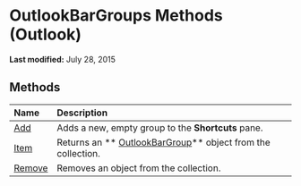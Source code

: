 
# OutlookBarGroups Methods (Outlook)

 **Last modified:** July 28, 2015


## Methods



|**Name**|**Description**|
|:-----|:-----|
| [Add](cf3e449f-82c2-463b-1b30-c7a0729d9208.md)|Adds a new, empty group to the  **Shortcuts** pane.|
| [Item](443bfb94-28c0-3977-8edd-e2630acd91be.md)|Returns an  ** [OutlookBarGroup](4ccc4213-5a57-7a8b-4ce5-869a096bd096.md)** object from the collection.|
| [Remove](997db21c-9d4a-5691-f6b9-c156bdc73b2a.md)|Removes an object from the collection.|
